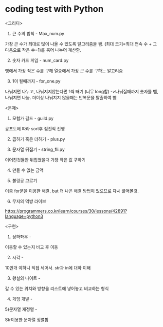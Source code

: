 # coding test with Python


<그리디>

1) 큰 수의 법칙 - Max_num.py

가장 큰 수가 최대로 많이 나올 수 있도록 알고리즘을 짬. (최대 크기=최대 연속 수 + 그 다음으로 작은 수=1)를 묶어 나누어 계산함.


2) 숫자 카드 게임 - num_card.py

행에서 가장 작은 수를 구해 열중에서 가장 큰 수를 구하는 알고리즘


3) 1이 될때까지 - for_one.py

나눠지면 나누고, 나눠지지않는다면 1씩 빼기
(너무 long함)
->나눠질때까지 숫자를 뺌, 나눠지면 나눔. 더이상 나눠지지 않을때는 반복문을 탈출하여 뺌


<문제>

1) 모험가 길드 - guild.py

공포도에 따라 sort후 점진적 진행


2) 곱하기 혹은 더하기 - plus.py


3) 문자열 뒤집기 - string_fli.py

이어진것들만 뒤집었을때 가장 작은 값 구하기


4) 만들 수 없는 금액


5) 볼링공 고르기 

이중 for문을 이용한 해결. but 더 나은 해결 방법이 있으므로 다시 풀어볼것.


6) 무지의 먹방 라이브


https://programmers.co.kr/learn/courses/30/lessons/42891?language=python3



<구현>


1) 상하좌우 - 

이동할 수 있는지 비교 후 이동


2) 시각 - 

10만개 이하니 직접 세어서. str과 in에 대하 이해


3) 왕실의 나이트 - 

갈 수 있는 위치와 방향을 리스트에 넣어놓고 비교하는 형식

4) 게임 개발 - 

5)문자열 재정렬 - 

Str이용한 문자열 정렬함
